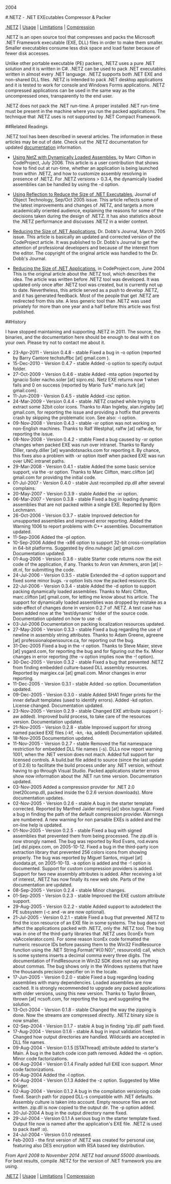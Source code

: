 2004

#.NETZ - .NET EXEcutables Compressor & Packer

<!--- tags: csharp -->

[.NETZ](#r/msnet-netz-compressor.md) | [Usage](#r/msnet-netz-compressor/help.md) | [Limitations](#r/msnet-netz-compressor/limits.md) | [Compression](#r/msnet-netz-compressor/compression.md)

.NETZ is an open source tool that compresses and packs the Microsoft .NET Framework executable (EXE, DLL) files in order to make them smaller. Smaller executables consume less disk space and load faster because of fewer disk accesses.

Unlike other portable executable (PE) packers, .NETZ uses a pure .NET solution and it is written in C#. .NETZ can be used to pack .NET executables written in almost every .NET language. .NETZ supports both .NET EXE and non-shared DLL files. .NETZ is intended to pack .NET desktop applications and it is tested to work for console and Windows Forms applications. .NETZ compressed applications can be used in the same way as the uncompressed ones, transparently to the end user.

.NETZ does not pack the .NET run-time. A proper installed .NET run-time must be present in the machine where you run the packed applications. The technique that .NETZ uses is not supported by .NET Compact Framework.

##Related Readings

.NETZ tool has been described in several articles. The information in these articles may be out of date. Check out the .NETZ documentation for updated [documentation](#r/msnet-netz-compressor/help.md) information.

* [Using NetZ with Dynamically Loaded Assemblies](http://www.codeproject.com/useritems/NetzDynamicAssemblies.asp), by Marc Clifton in CodeProject, July 2006.
This article is a user contribution that shows how to find out at run-time, whether an application is being launched from within .NETZ, and how to customize assembly resolving in presence of .NETZ. For .NETZ versions > 0.3.4, the dynamically loaded assemblies can be handled by using the -d option.

* [Using Reflection to Reduce the Size of .NET Executables](http://www.jot.fm/issues/issue_2005_09/article1), Journal of Object Technology, Sep/Oct 2005 issue.
This article reflects some of the latest improvements and changes of .NETZ, and targets a more academically oriented audience, explaining the reasons for some of the decisions taken during the design of .NETZ. It has also statistics about the .NETZ performance and discusses .NETZ in a wider context.

* [Reducing the Size of .NET Applications](http://www.ddj.com/documents/ddj0503m/), Dr. Dobb's Journal, March 2005 issue.
This article is basically an updated and corrected version of the CodeProject article. It was published to Dr. Dobb's Journal to get the attention of professional developers and because of the interest from the editor. The copyright of the original article was handled to the Dr. Dobb's Journal.

* [Reducing the Size of .NET Applications](http://www.codeproject.com/dotnet/ReduceDotNetSize.asp), in CodeProject.com, June 2004
This is the original article about the .NETZ tool, which describes the idea. The article was written before .NETZ tool was developed. It was updated only once after .NETZ tool was created, but is currently not up to date. Nevertheless, this article served as a push to develop .NETZ, and it has generated feedback. Most of the people that get .NETZ are redirected from this site. A less generic tool than .NETZ was used privately for more than one year and a half before this article was first published.


##History

I have stopped maintaining and supporting .NETZ in 2011. The source, the binaries, and the documentation here should be enough to deal with it on your own. Please try not to contact me about it.

* 23-Apr-2011 - Version 0.4.8 - stable
Fixed a bug in -o option (reported by Barry Cantore techstuffbc [at] gmail.com ).
* 15-Dec-2010 - Version 0.4.7 - stable
Added -o option to specify output folder.
* 27-Oct-2009 - Version 0.4.6 - stable
Added -mta option (reported by Ignacio Soler nacho.soler [at] sipro.es). Netz EXE returns now 1 when fails and 0 on success (reported by Mario Turk" mario.turk [at] gmail.com).
* 11-Jun-2009 - Version 0.4.5 - stable
Added -csc option.
* 24-Mar-2009 - Version 0.4.4 - stable
.NETZ crashed while trying to extract some 32bit color icons. Thanks to Alan Ingleby, alan.ingleby [at] gmail.com, for reporting the issue and providing a hotfix that prevents crash by skipping the problematic icon. See also: -i option.
* 09-Nov-2008 - Version 0.4.3 - stable
-xr option was not working on non-English machines. Thanks to Ralf Westphal, ralfw [at] ralfw.de, for reporting the issue.
* 08-Nov-2008 - Version 0.4.2 - stable
Fixed a bug caused by -xr option changes when packed EXE was run over intranet. Thanks to Randy Diller, randy.diller [at] wyandotsnacks.com for reporting it. By chance, this fixes also a problem with -xr option itself when packed EXE was run over UNC intranet paths.
* 29-Mar-2008 - Version 0.4.1 - stable
Added the some basic service support, via the -sr option. Thanks to Marc Clifton, marc.clifton [at] gmail.com for providing the initial code.
* 01-Jul-2007 - Version 0.4.0 - stable
Just recompiled zip.dll after several complains.
* 20-May-2007 - Version 0.3.9 - stable
Added the -xr option.
* 06-Mar-2007 - Version 0.3.8 - stable
Fixed a bug in loading dynamic assemblies that are not packed within a single EXE. Reported by Bj&ouml;rn Lechmann.
* 26-Oct-2006 - Version 0.3.7 - stable
Improved detection for unsupported assemblies and improved error reporting.
Added the Warning 1006 to report problems with C++ assemblies.
Documentation updated.
* 11-Sep-2006
Added the -pl option.
* 10-Sep-2006
Added the -x86 option to support 32-bit cross-compilation in 64-bit platforms. Suggested by dino.nuhagic [at] gmail.com
Documentation updated.
* 01-Aug-2006 - Version 0.3.6 - stable
Starter code returns now the exit code of the application, if any. Thanks to Aron van Ammers, aron [at] i-dt.nl, for submitting the code.
* 24-Jul-2006 - Version 0.3.5 - stable
Extended the -d option support and fixed some minor bugs.
-v option lists now the packed resource IDs.
* 22-Jul-2006 - Version 0.3.4 - stable
Added the -d option to support packing dynamically loaded assemblies. Thanks to Marc Clifton, marc.clifton [at] gmail.com, for letting me know about his article.
The support for dynamically loaded assemblies was dropped by mistake as a side-effect of changes done in version 0.2.7 of .NETZ. A test case has been added now at the 'test/dynamic' folder of the source code.
Documentation updated on how to use -d.
* 03-Jul-2006
Documentation on packing localization resources updated.
* 27-May-2006 - Version 0.3.3 - stable
Fixed a bug regarding the use of newline in assembly string attributes. Thanks to Adam Greene, agreene [at] professionalopensource.ca, for reporting out the bug.
* 31-Dec-2005
Fixed a bug in the -r option. Thanks to Steve Maier, steve [at] ysgard.com, for reporting the bug and for figuring out the fix.
Minor changes in error reporting (the -v option implies now the -! option).
* 30-Dec-2005 - Version 0.3.2 - stable
Fixed a bug that prevented .NETZ from finding embedded culture-based DLL assembly resources. Reported by margiex.cai [at] gmail.com.
Minor changes in error reporting.
* 11-Dec-2005 - Version 0.3.1 - stable
Added -so option.
Documentation updated.
* 09-Dec-2005 - Version 0.3.0 - stable
Added SHA1 finger prints for the inner default templates (used to identify errors).
Added -kd option.
License changed.
Documentation updated.
* 23-Nov-2005 - Version 0.2.9 - stable
Changed EXE attribute support (-aw added).
Improved build process, to take care of the resources version.
Documentation updated.
* 21-Nov-2005 - Version 0.2.8 - stable
Improved support for strong named packed EXE files (-kf, -kn, -ka, added)
Documentation updated.
* 18-Nov-2005
Documentation updated.
* 11-Nov-2005 - Version 0.2.7 - stable
Removed the flat namespace restriction for embedded DLL file names (-s).
DLLs now report warning 1001, when the .NET version does not mach.
Added full support for licensed controls.
A build.bat file added to source (since the last update of 0.2.6) to facilitate the build process under any .NET version, without having to go through Visual Studio.
Packed applications starter errors show now information about the .NET run time version.
Documentation updated.
* 03-Nov-2005
Added a compression provider for .NET 2.0 (net20comp.dll, packed inside the 0.2.6 version downloads).
More documentation updates.
* 02-Nov-2005 - Version 0.2.6 - stable
A bug in the starter template corrected. Reported by Manfred Jaider mannij [at] sbox.tugraz.at.
Fixed a bug in finding the path of the default compression provider.
Warnings are numbered. A new warning for non parsable EXEs is added and the on-line help is updated.
* 01-Nov-2005 - Version 0.2.5 - stable
Fixed a bug with signed assemblies that prevented them from being processed. The zip.dll is now strongly named. The bug was reported by Rod Evans, rod.evans [at] dsl.pipex.com, on 2005-10-12.
Fixed a bug in the third-party icon extraction library that prevented 256 colors icons from showing properly. The bug was reported by Miguel Santos, miguel [at] duodata.pt, on 2005-10-13.
-a option is added and the -! option is documented.
Support for custom compression providers is added.
Support for two new assembly attributes is added.
After receiving a lot of interest, .NETZ has now finally its new web site.
Parts of the documentation are updated.
* 08-Sep-2005 - Version 0.2.4 - stable
Minor changes.
* 01-Sep-2005 - Version 0.2.3 - stable
Improved the EXE custom attribute support.
* 29-Aug-2005 - Version 0.2.2 - stable
Added support to autodetect the PE subsystem (-c and -w are now optional).
* 21-Jul-2005 - Version 0.2.1 - stable
Fixed a bug that prevented .NETZ to find the icon resource of an EXE file in some systems. The bug does not affect the applications packed with .NETZ, only the .NETZ tool.
The bug was in one of the third-party libraries that .NETZ uses (IconEx from vbAccelerator.com). For some reason IconEx code formatted the numeric resource IDs before passing them to the Win32 FindResource function using the .NET String.Format("#{0:N0}", resourceId) call, which is some systems inserts a decimal comma every three digits. The documentation of FindResource in Win32 SDK does not say anything about commas. The bug shows only in the Windows systems that have the thousands precision specifier on in the locale.
* 17-Jun-2005 - Version 0.2.0 - stable
Fixed a bug regarding loading assemblies with many dependencies. Loaded assemblies are now cached. It is strongly recommended to upgrade any packed applications with older versions, using this new version. Thanks to Taylor Brown, tbrown [at] ncsoft.com, for reporting the bug and suggesting the solution.
* 13-Oct-2004 - Version 0.1.8 - stable
Changed the way the zipping is done. Now the streams are compressed directly. .NETZ binary size is now smaller.
* 02-Sep-2004 - Version 0.1.7 - stable
A bug in finding 'zip.dll' path fixed.
* 17-Aug-2004 - Version 0.1.6 - stable
A bug in input validation fixed.
Changed how output directories are handled.
Wildcards are accepted in DLL file names.
* 09-Aug-2004 - Version 0.1.5
[STAThread] attribute added to starter's Main.
A bug in the batch code icon path removed.
Added the -n option.
Minor code factorizations.
* 06-Aug-2004 - Version 0.1.4
Finally added full EXE icon support.
Minor code factorizations.
* 05-Aug-2004
Added the -l option.
* 04-Aug-2004 - Version 0.1.3
Added the -z option. Suggested by Mike Kr&uuml;ger.
* 02-Aug-2004 - Version 0.1.2
A bug in the compilation versioning code fixed.
Search path for zipped DLL-s compatible with .NET defaults. Assembly culture is taken into account.
Empty resource files are not written.
zip.dll is now copied to the output dir.
The -p option added.
* 30-Jul-2004
A bug in the output directory name fixed.
* 29-Jul-2004 - Version 0.1.1
A serious bug in the starter template fixed.
Output file now is named after the application's EXE file.
.NETZ is used to pack itself :o).
* 24-Jul-2004 - Version 0.1.0 released.
* Feb-2003 - the first version of .NETZ was created for personal use, featuring also DES encryption with RSA based key distribution.

*From April 2008 to November 2014 .NETZ had around 55000 downloads.* For best results, compile .NETZ for the version of .NET framework you are using.

[.NETZ](#r/msnet-netz-compressor.md) | [Usage](#r/msnet-netz-compressor/help.md) | [Limitations](#r/msnet-netz-compressor/limits.md) | [Compression](#r/msnet-netz-compressor/compression.md)
